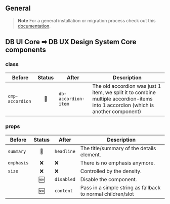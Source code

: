 ## General

> **Note**
> For a general installation or migration process check out this [documentation](https://www.npmjs.com/package/@db-ux/core-components).

## DB UI Core ➡ DB UX Design System Core components

### class

| Before          | Status | After               | Description                                                                                                                      |
| --------------- | :----: | ------------------- | -------------------------------------------------------------------------------------------------------------------------------- |
| `cmp-accordion` |   🔁   | `db-accordion-item` | The old accordion was just 1 item, we split it to combine multiple accordion-items into 1 accordion (which is another component) |

### props

| Before     | Status | After      | Description                                                 |
| ---------- | :----: | ---------- | ----------------------------------------------------------- |
| `summary`  |   🔁   | `headline` | The title/summary of the details element.                   |
| `emphasis` |   ❌   | ❌         | There is no emphasis anymore.                               |
| `size`     |   ❌   | ❌         | Controlled by the density.                                  |
|            |   🆕   | `disabled` | Disable the component.                                      |
|            |   🆕   | `content`  | Pass in a simple string as fallback to normal children/slot |
